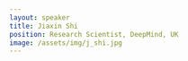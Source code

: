 ```yaml
---
layout: speaker
title: Jiaxin Shi
position: Research Scientist, DeepMind, UK
image: /assets/img/j_shi.jpg
---
```


